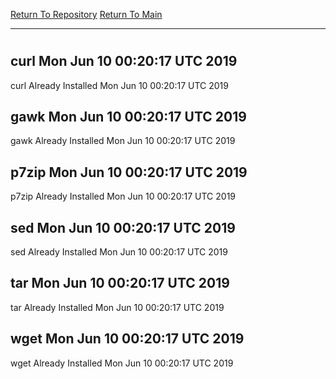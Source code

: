 [Return To Repository](https://github.com/deathbybandaid/piholeparser/)
[Return To Main](https://github.com/deathbybandaid/piholeparser/blob/master/RecentRunLogs/Mainlog.md)
____________________________________
# 
## curl Mon Jun 10 00:20:17 UTC 2019
curl Already Installed Mon Jun 10 00:20:17 UTC 2019
## gawk Mon Jun 10 00:20:17 UTC 2019
gawk Already Installed Mon Jun 10 00:20:17 UTC 2019
## p7zip Mon Jun 10 00:20:17 UTC 2019
p7zip Already Installed Mon Jun 10 00:20:17 UTC 2019
## sed Mon Jun 10 00:20:17 UTC 2019
sed Already Installed Mon Jun 10 00:20:17 UTC 2019
## tar Mon Jun 10 00:20:17 UTC 2019
tar Already Installed Mon Jun 10 00:20:17 UTC 2019
## wget Mon Jun 10 00:20:17 UTC 2019
wget Already Installed Mon Jun 10 00:20:17 UTC 2019
